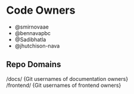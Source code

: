 # Code Owners

<!-- TODO: Who are the points of contact in your project who are responsible/accountable for the project? This can often be an engineering or design manager or leader, who may or may not be the primary maintainers of the project. List them by GitHub Username-->


- @smirnovaae
- @bennavapbc
- @Sadibhatla
- @jhutchison-nava


## Repo Domains

<!--
The Repo Domains section of your CODEOWNERS.md file helps manage code review responsibilities efficiently. Each domain represents a different aspect of the repository, such as documentation, frontend, backend, DevOps, testing, etc. In this section, list each domain and assign the appropriate GitHub usernames or teams responsible for that domain. This ensures that pull requests (PRs) are reviewed by the right experts, maintaining high code quality and relevance.

For example:

/docs/ @doc-team @johnsmith @janedoe

/frontend/ @frontend-team @alice @bob

/backend/ @backend-team @charlie @dana

Furthermore, GitHub teams are a good feature for managing groups of contributors who need to be notified about specific domains within a repository. By creating and using GitHub teams, you can allow contributors to ping multiple relevant experts simultaneously.

To set up GitHub teams:

- Navigate to your organization's settings and select "Teams".
- Create a new team for each domain, such as @frontend-team, @backend-team, or @doc-team.
- Add the relevant members to each team. Ensure that the team includes all the individuals who should be notified about PRs in their domain.
- When filling out the Repo Domains section in your CODEOWNERS.md file, use the team handles instead of or alongside individual usernames. This way, when a contributor opens a PR affecting a specific domain, they can simply tag the team, and every member of that team will be notified.

-->

/docs/ {Git usernames of documentation owners}  
/frontend/ {Git usernames of frontend owners}
